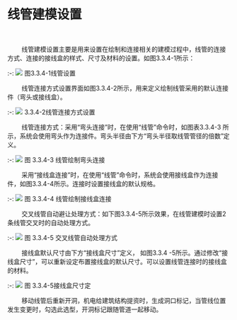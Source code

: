 

# 线管建模设置
<br/>

 &emsp;&emsp;线管建模设置主要是用来设置在绘制和连接相关的建模过程中，线管的连接方式、连接的接线盒的样式、尺寸及材料的设置。如图3.3.4-1所示：
<br/>

:-: ![](images/72.png)
图3.3.4-1线管设置
<br/>

 &emsp;&emsp;线管连接方式设置界面如图3.3.4-2所示，用来定义绘制线管采用的默认连接件（弯头或接线盒）。
<br/>

:-: ![](images/73.png)
3.3.4-2线管连接方式设置
<br/>

 &emsp;&emsp;线管连接方式：采用“弯头连接”时，在使用“线管”命令时，如图表3.3.4-3 所示，系统会使用弯头作为连接件。弯头半径由下方“弯头半径取线管管径的倍数”定义。
<br/>

:-: ![](images/74.png)
图 3.3.4-3 线管绘制弯头连接
<br/>

 &emsp;&emsp;采用“接线盒连接”时，在使用“线管”命令时，系统会使用接线盒作为连接件，如图3.3.4-4所示。连接时设置接线盒的默认规格。
<br/>

:-: ![](images/75.png)
图 3.3.4-4 线管绘制接线盒连接
<br/>

 &emsp;&emsp;交叉线管自动避让处理方式：如下图3.3.4-5所示效果，在线管建模时设置2条线管交叉时的自动处理方式。
<br/>

:-: ![](images/76.png)
图 3.3.4-5 交叉线管自动处理方式
<br/>

 &emsp;&emsp;接线盒默认尺寸由下方“接线盒尺寸”定义， 如图3.3.4 \-5所示。通过修改“接线盒尺寸”，可以重新设定布置接线盒的默认尺寸。可以设置线管连接时的接线盒的材料。
<br/>

:-: ![](images/77.png)
图 3.3.4-5接线盒尺寸定
<br/>

 &emsp;&emsp;移动线管后重新开洞，机电给建筑结构提资时，生成洞口标记，当管线位置发生变更时，勾选此选型，开洞标记跟随管道一起移动。